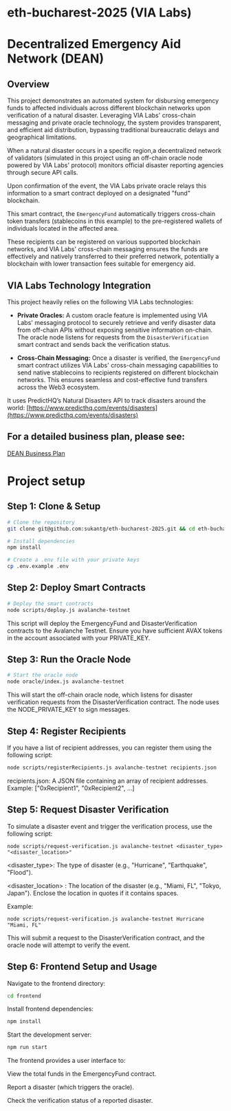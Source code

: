 # eth-bucharest-2025 (VIA Labs)

# Decentralized Emergency Aid Network (DEAN)

## Overview

This project demonstrates an automated system for disbursing emergency funds to affected individuals across different blockchain networks upon verification of a natural disaster. Leveraging VIA Labs' cross-chain messaging and private oracle technology, the system provides transparent, and efficient aid distribution, bypassing traditional bureaucratic delays and geographical limitations.

When a natural disaster occurs in a specific region,a decentralized network of validators (simulated in this project using an off-chain oracle node powered by VIA Labs' protocol) monitors official disaster reporting agencies through secure API calls.

Upon confirmation of the event, the VIA Labs private oracle relays this information to a smart contract deployed on a designated "fund" blockchain.

This smart contract, the `EmergencyFund` automatically triggers cross-chain token transfers (stablecoins in this example) to the pre-registered wallets of individuals located in the affected area.

These recipients can be registered on various supported blockchain networks, and VIA Labs' cross-chain messaging ensures the funds are effectively and natively transferred to their preferred network, potentially a blockchain with lower transaction fees suitable for emergency aid.

## VIA Labs Technology Integration

This project heavily relies on the following VIA Labs technologies:

- **Private Oracles:** A custom oracle feature is implemented using VIA Labs' messaging protocol to securely retrieve and verify disaster data from off-chain APIs without exposing sensitive information on-chain. The oracle node listens for requests from the `DisasterVerification` smart contract and sends back the verification status.

- **Cross-Chain Messaging:** Once a disaster is verified, the `EmergencyFund` smart contract utilizes VIA Labs' cross-chain messaging capabilities to send native stablecoins to recipients registered on different blockchain networks. This ensures seamless and cost-effective fund transfers across the Web3 ecosystem.

It uses PredictHQ’s Natural Disasters API to track disasters around the world:
[https://www.predicthq.com/events/disasters](https://www.predicthq.com/events/disasters)

## For a detailed business plan, please see:

[DEAN Business Plan](https://docs.google.com/document/d/1rm8l5bPxkUoKx6HQg83n_xoJwKEXT5sDiqw05Mk7ncs/edit?usp=sharing)

# Project setup

## Step 1: Clone & Setup

```bash
# Clone the repository
git clone git@github.com:sukantg/eth-bucharest-2025.git && cd eth-bucharest-2025

# Install dependencies
npm install

# Create a .env file with your private keys
cp .env.example .env
```

## Step 2: Deploy Smart Contracts

```bash
# Deploy the smart contracts
node scripts/deploy.js avalanche-testnet
```

This script will deploy the EmergencyFund and DisasterVerification contracts to the Avalanche Testnet. Ensure you have sufficient AVAX tokens in the account associated with your PRIVATE_KEY.

## Step 3: Run the Oracle Node

```bash
# Start the oracle node
node oracle/index.js avalanche-testnet
```

This will start the off-chain oracle node, which listens for disaster verification requests from the DisasterVerification contract. The node uses the NODE_PRIVATE_KEY to sign messages.

## Step 4: Register Recipients

If you have a list of recipient addresses, you can register them using the following script:

```bash
node scripts/registerRecipients.js avalanche-testnet recipients.json
```

recipients.json: A JSON file containing an array of recipient addresses.
Example: ["0xRecipient1", "0xRecipient2", ...]

## Step 5: Request Disaster Verification

To simulate a disaster event and trigger the verification process, use the following script:

```
node scripts/request-verification.js avalanche-testnet <disaster_type> "<disaster_location>"
```

<disaster_type>: The type of disaster (e.g., "Hurricane", "Earthquake", "Flood").

<disaster_location> : The location of the disaster (e.g., "Miami, FL", "Tokyo, Japan"). Enclose the location in quotes if it contains spaces.

Example:

```
node scripts/request-verification.js avalanche-testnet Hurricane "Miami, FL"
```

This will submit a request to the DisasterVerification contract, and the oracle node will attempt to verify the event.

## Step 6: Frontend Setup and Usage

Navigate to the frontend directory:

```bash
cd frontend
```

Install frontend dependencies:

```bash
npm install
```

Start the development server:

```bash
npm run start
```

The frontend provides a user interface to:

View the total funds in the EmergencyFund contract.

Report a disaster (which triggers the oracle).

Check the verification status of a reported disaster.
